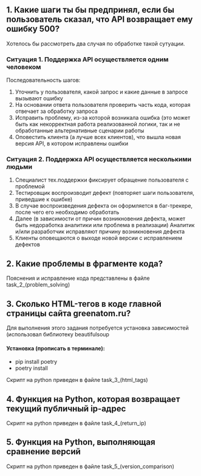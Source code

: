 <h2>1. Какие шаги ты бы предпринял, если бы пользователь сказал, что API возвращает ему ошибку 500?</h2>
<p>Хотелось бы рассмотреть два случая по обработке такой сутуации.</p>
<h3>Ситуация 1. Поддержка API осуществляется одним человеком</h3>
Последовательность шагов:
<ol>
<li>Уточнить у пользователя, какой запрос и какие данные в запросе вызывают ошибку</li>
<li>На основании ответа пользователя проверить часть кода, которая отвечает за обработку запроса</li>
<li>Исправить проблему, из-за которой возникала ошибка (это может быть как некорректная работа реализованной логики, так и не обработанные альтернативные сценарии работы</li>
<li>Оповестить клиента (а лучше всех клиентов), что вышла новая версия API, в котором исправлены ошибки</li>
</ol>
<h3>Ситуация 2. Поддержка API осуществляется несколькими людьми</h3>
<ol>
<li>Специалист тех.поддержки фиксирует обращение пользователя с проблемой</li>
<li>Тестировщик воспроизводит дефект (повторяет шаги пользователя, приведшие к ошибке)</li>
<li>В случае воспроизведения дефекта он оформляется в баг-трекере, после чего его необходимо обработать</li>
<li>Далее (в зависимости от причин возникновения дефекта, может быть недоработка аналитики или проблема в реализации) Аналитик и/или разработчик исправляют причину возникновения дефекта</li>
<li>Клиенты оповещаются о выходе новой версии с исправлением дефектов</li>
</ol>
<h2>2. Какие проблемы в фрагменте кода?</h2>
<p> Пояснения и исправление кода представлены в файле task_2_(problem_solving)</p>
<h2>3. Сколько HTML-тегов в коде главной страницы сайта greenatom.ru?</h2>
<p>Для выполнения этого задания потребуется установка зависимостей (использовал библиотеку beautifulsoup</p>
<h4>Установка (прописать в терминале):</h4>
<ul>
<li>pip install poetry</li>
<li>poetry install</li>
</ul>
<p> Скрипт на python приведен в файле task_3_(html_tags)</p>
<h2>4. Функция на Python, которая возвращает текущий публичный ip-адрес</h2>
<p> Скрипт на python приведен в файле task_4_(return_ip)</p>
<h2>5. Функция на Python, выполняющая сравнение версий</h2>
<p> Скрипт на python приведен в файле task_5_(version_comparison)</p>